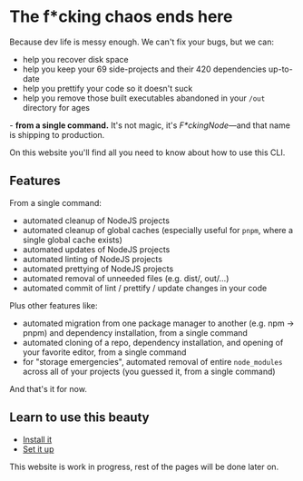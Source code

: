 # The f*cking chaos ends here

Because dev life is messy enough. We can't fix your bugs, but we can:

- help you recover disk space
- help you keep your 69 side-projects and their 420 dependencies up-to-date
- help you prettify your code so it doesn't suck
- help you remove those built executables abandoned in your `/out` directory for ages

\- **from a single command.** It's not magic, it's _F\*ckingNode_—and that name is shipping to production.

On this website you'll find all you need to know about how to use this CLI.

## Features

From a single command:

- automated cleanup of NodeJS projects
- automated cleanup of global caches (especially useful for `pnpm`, where a single global cache exists)
- automated updates of NodeJS projects
- automated linting of NodeJS projects
- automated prettying of NodeJS projects
- automated removal of unneeded files (e.g. dist/, out/...)
- automated commit of lint / prettify / update changes in your code

Plus other features like:

- automated migration from one package manager to another (e.g. npm -> pnpm) and dependency installation, from a single command
- automated cloning of a repo, dependency installation, and opening of your favorite editor, from a single command
- for "storage emergencies", automated removal of entire `node_modules` across all of your projects (you guessed it, from a single command)

And that's it for now.

## Learn to use this beauty

- [Install it](manual/index.md)
- [Set it up](manual/setup.md)

This website is work in progress, rest of the pages will be done later on.
